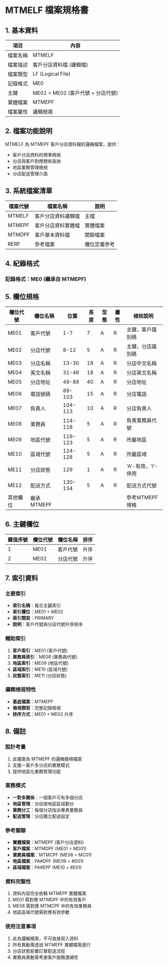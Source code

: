 # MTMELF 檔案規格書

## 1. 基本資料

| 項目 | 內容 |
|------|------|
| 檔案名稱 | MTMELF |
| 檔案描述 | 客戶分店資料檔 (邏輯檔) |
| 檔案類型 | LF (Logical File) |
| 記錄格式 | ME0 |
| 主鍵 | ME01 + ME02 (客戶代號 + 分店代號) |
| 實體檔案 | MTMEPF |
| 檔案屬性 | 邏輯檢視 |

## 2. 檔案功能說明

MTMELF 為 MTMEPF 客戶分店資料檔的邏輯檔案，提供：
- 客戶分店資料的標準檢視
- 分店與客戶對應關係查詢
- 地區業務管理檢視
- 分店配送管理介面

## 3. 系統檔案清單

| 檔案代號 | 檔案名稱 | 說明 |
|----------|----------|------|
| MTMELF | 客戶分店資料邏輯檔 | 主檔 |
| MTMEPF | 客戶分店資料實體檔 | 實體檔案 |
| MTMDPF | 客戶基本資料檔 | 關聯檔案 |
| RERF | 參考檔案 | 欄位定義參考 |

## 4. 紀錄格式

### 記錄格式：ME0 (繼承自 MTMEPF)

## 5. 欄位規格

| 欄位代號 | 欄位名稱 | 位置 | 長度 | 型態 | 屬性 | 檢核說明 |
|----------|----------|------|------|------|------|----------|
| ME01 | 客戶代號 | 1-7 | 7 | A | R | 主鍵，客戶識別碼 |
| ME02 | 分店代號 | 8-12 | 5 | A | R | 主鍵，分店識別碼 |
| ME03 | 分店名稱 | 13-30 | 18 | A | R | 分店中文名稱 |
| ME04 | 英文名稱 | 31-48 | 18 | A | R | 分店英文名稱 |
| ME05 | 分店地址 | 49-88 | 40 | A | R | 分店地址 |
| ME06 | 電話號碼 | 89-103 | 15 | A | R | 分店電話 |
| ME07 | 負責人 | 104-113 | 10 | A | R | 分店負責人 |
| ME08 | 業務員 | 114-118 | 5 | A | R | 負責業務員代號 |
| ME09 | 地區代號 | 119-123 | 5 | A | R | 所屬地區 |
| ME10 | 區域代號 | 124-128 | 5 | A | R | 所屬區域 |
| ME11 | 分店狀態 | 129 | 1 | A | R | 'A'-有效，'I'-停用 |
| ME12 | 配送方式 | 130-134 | 5 | A | R | 配送方式代號 |
| 其他欄位 | 繼承MTMEPF | | | | | 參考MTMEPF規格 |

## 6. 主鍵欄位

| 鍵值序號 | 欄位代號 | 欄位名稱 | 排序 |
|----------|----------|----------|------|
| 1 | ME01 | 客戶代號 | 升序 |
| 2 | ME02 | 分店代號 | 升序 |

## 7. 索引資料

### 主要索引
- **索引名稱**：複合主鍵索引
- **索引欄位**：ME01 + ME02
- **索引類型**：PRIMARY
- **說明**：客戶代號與分店代號升序排序

### 輔助索引
1. **客戶索引**：ME01 (客戶代號)
2. **業務員索引**：ME08 (業務員代號)
3. **地區索引**：ME09 (地區代號)
4. **區域索引**：ME10 (區域代號)
5. **狀態索引**：ME11 (分店狀態)

### 邏輯檢視特性
- **基底檔案**：MTMEPF
- **檢視類型**：完整記錄檢視
- **排序方式**：ME01 + ME02 升序

## 8. 備註

### 設計考量
1. 此檔案為 MTMEPF 的邏輯檢視檔案
2. 支援一客戶多分店的業務模式
3. 提供地區化業務管理功能

### 業務模式
- **一對多關係**：一個客戶可有多個分店
- **地區管理**：分店按地區區域劃分
- **業務分工**：每個分店指派專責業務員
- **配送管理**：分店獨立配送設定

### 參考關聯
- **實體檔案**：MTMEPF (客戶分店資料)
- **客戶檔案**：MTMDPF (ME01 = MD01)
- **業務員檔案**：MTMCPF (ME08 = MC01)
- **地區檔案**：PA#DPF (ME09 = #D01)
- **區域檔案**：PA#EPF (ME10 = #E01)

### 資料完整性
1. 資料內容完全依賴 MTMEPF 實體檔案
2. ME01 需對應 MTMDPF 中的有效客戶
3. ME08 需對應 MTMCPF 中的有效業務員
4. 地區區域代號需對應有效參數

### 使用注意事項
1. 此為邏輯檔案，不可直接寫入資料
2. 所有異動需透過 MTMEPF 實體檔案進行
3. 分店狀態影響訂單配送流程
4. 業務員異動需考慮客戶服務連續性 
